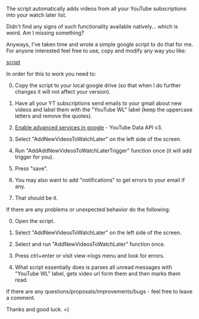 The script automatically adds videos from all your YouTube subscriptions into your watch later list. 

Didn't find any signs of such functionality available natively... which is weird. Am I missing something?

Anyways, I've taken time and wrote a simple google script to do that for me. For anyone interested feel free to use, copy and modify any way you like:

[script](https://script.google.com/d/1m66gEPsb4YS6cD17Z3u8FkNdpTzQnOB6AaNvSv26PoHxWzDm8RxX14j5/edit?usp=sharing)

In order for this to work you need to:

0. Copy the script to your local google drive (so that when I do further changes it will not affect your version).

0. Have all your YT subscriptions send emails to your gmail about new videos and label them with the "YouTube WL" label (keep the uppercase letters and remove the quotes).

0. [Enable advanced services in google](https://developers.google.com/apps-script/guides/services/advanced) - YouTube Data API v3.

0. Select "AddNewVideosToWatchLater" on the left side of the screen.

0. Run "AddAddNewVideosToWatchLaterTrigger" function once (it will add trigger for you).

0. Press "save".

0. You may also want to add "notifications" to get errors to your email if any.

0. That should be it.

If there are any problems or unexpected behavior do the following:

0. Open the script.

0. Select "AddNewVideosToWatchLater" on the left side of the screen.

0. Select and run "AddNewVideosToWatchLater" function once.

0. Press ctrl+enter or visit view->logs menu and look for errors.

0. What script essentially does is parses all unread messages with "YouTube WL" label, gets video url form them and then marks them read.

If there are any questions/proposals/improvements/bugs - feel free to leave a comment.

Thanks and good luck. =)